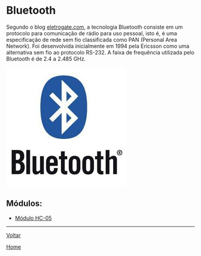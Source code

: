 # Bluetooth

Segundo o blog [eletrogate.com](https://blog.eletrogate.com/modulos-bluetooth-hc05-e-hc06-para-comunicacao-com-dispositivos-moveis-com-arduino/), a tecnologia Bluetooth consiste em um protocolo para comunicação de rádio para uso pessoal, isto é, é uma especificação de rede sem fio classificada como PAN (Personal Area Network). Foi desenvolvida inicialmente em 1994 pela Ericsson como uma alternativa sem fio ao protocolo RS-232. A faixa de frequência utilizada pelo Bluetooth é de 2.4 a 2.485 GHz.

![](./img/bluetooth-logo-320.jpg)

## Módulos:

* [Módulo HC-05](./hc_05.md)

---
[Voltar](./../)

[Home](https://lpae.github.io/)

